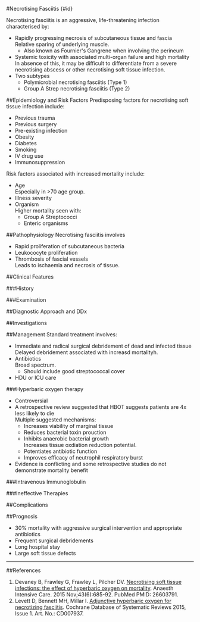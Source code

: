 #Necrotising Fasciitis {#id}

Necrotising fasciitis is an aggressive, life-threatening infection characterised by:
* Rapidly progressing necrosis of subcutaneous tissue and fascia  
Relative sparing of underlying muscle.
	* Also known as Fournier's Gangrene when involving the perineum
* Systemic toxicity with associated multi-organ failure and high mortality  
In absence of this, it may be difficult to differentiate from a severe necrotising abscess or other necrotising soft tissue infection.
* Two subtypes
	* Polymicrobial necrotising fasciitis (Type 1)
	* Group A Strep necrotising fasciitis (Type 2)


##Epidemiology and Risk Factors
Predisposing factors for necrotising soft tissue infection include:
* Previous trauma
* Previous surgery
* Pre-existing infection
* Obesity
* Diabetes
* Smoking
* IV drug use
* Immunosuppression

Risk factors associated with increased mortality include:
* Age  
Especially in >70 age group.
* Illness severity
* Organism  
Higher mortality seen with:
	* Group A Streptococci
	* Enteric organisms

##Pathophysiology
Necrotising fasciitis involves
* Rapid proliferation of subcutaneous bacteria
* Leukococyte proliferation
* Thrombosis of fascial vessels  
Leads to ischaemia and necrosis of tissue.

##Clinical Features


###History


###Examination


##Diagnostic Approach and DDx


##Investigations


##Management
Standard treatment involves:
* Immediate and radical surgical debridement of dead and infected tissue  
Delayed debridement associated with increasd mortalityh.
* Antibiotics  
Broad spectrum.
	* Should include good streptococcal cover
* HDU or ICU care

###Hyperbaric oxygen therapy
* Controversial
* A retrospective review suggested that HBOT suggests patients are 4x less likely to die  
Multiple suggested mechanisms:
	* Increases viability of marginal tissue
	* Reduces bacterial toxin prouction
	* Inhibits anaerobic bacterial growth  
	Increases tissue oxdiation reduction potential.
	* Potentiates antibiotic function
	* Improves efficacy of neutrophil respiratory burst
* Evidence is conflicting and some retrospective studies do not demonstrate mortality benefit

###Intravenous Immunoglobulin

###Ineffective Therapies


##Complications


##Prognosis
* 30% mortality with aggressive surgical intervention and appropriate antibiotics
* Frequent surgical debridements
* Long hospital stay
* Large soft tissue defects

---

##References

1. Devaney B, Frawley G, Frawley L, Pilcher DV. [Necrotising soft tissue infections: the effect of hyperbaric oxygen on mortality](https://www.ncbi.nlm.nih.gov/pubmed/26603791). Anaesth Intensive Care. 2015 Nov;43(6):685-92. PubMed PMID: 26603791.
2. Levett D, Bennett MH, Millar I. [Adjunctive hyperbaric oxygen for necrotizing fasciitis](http://cochranelibrary-wiley.com/doi/10.1002/14651858.CD007937.pub2/full). Cochrane Database of Systematic Reviews 2015, Issue 1. Art. No.: CD007937. 